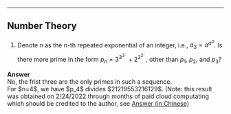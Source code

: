***
## Number Theory
1. Denote $n$ as the n-th repeated exponential of an integer, i.e., $a_3=a^{a^{a}}$. Is there more prime in the form $p_n=3^{3^{3^{.^{.^{.}}}}}+2^{2^{2^{.^{.^{.}}}}}$, other than $p_1$, $p_2$, and $p_3$?
<p/>
<strong> Answer </strong>
<br/>
No, the frist three are the only primes in such a sequence.
<br/>
For $n=4$, we have $p_4$ divides $21219553216129$. 
(Note: this result was obtained on 2/24/2022 through months of paid cloud computating which should be credited to the author, see 
<a href="https://www.zhihu.com/question/512482114/answer/2319816820?utm_id=0"> Answer (in Chinese) </a>
 



<p/>
<html lang="en">
<head>
<meta http-equiv="content-type" content="text/html; charset=utf-8">
<script type="text/javascript" charset="utf-8" src="
https://cdn.mathjax.org/mathjax/latest/MathJax.js?config=TeX-AMS-MML_HTMLorMML,
https://vincenttam.github.io/javascripts/MathJaxLocal.js"></script>
</head>
